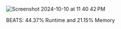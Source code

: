 ![Screenshot 2024-10-10 at 11 40 42 PM](https://github.com/user-attachments/assets/0f5baac7-ce92-4e09-8539-fc78fa92249d)



BEATS: 44.37% Runtime and 21.15% Memory
